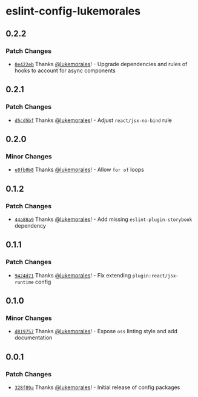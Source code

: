 # eslint-config-lukemorales

## 0.2.2

### Patch Changes

- [`0e422eb`](https://github.com/lukemorales/development-config/commit/0e422ebcfc413d344be28bab7897cd3ab97ad6ce) Thanks [@lukemorales](https://github.com/lukemorales)! - Upgrade dependencies and rules of hooks to account for async components

## 0.2.1

### Patch Changes

- [`d5cd5bf`](https://github.com/lukemorales/development-config/commit/d5cd5bf6999b8e668fdf783699af7938b2532770) Thanks [@lukemorales](https://github.com/lukemorales)! - Adjust `react/jsx-no-bind` rule

## 0.2.0

### Minor Changes

- [`e8fb0b8`](https://github.com/lukemorales/development-config/commit/e8fb0b85a657b34cd5644e68e07ff4058e191909) Thanks [@lukemorales](https://github.com/lukemorales)! - Allow `for of` loops

## 0.1.2

### Patch Changes

- [`44a88a9`](https://github.com/lukemorales/development-config/commit/44a88a933918c3f284b53dc48f234a8bc7991ab7) Thanks [@lukemorales](https://github.com/lukemorales)! - Add missing `eslint-plugin-storybook` dependency

## 0.1.1

### Patch Changes

- [`9424d71`](https://github.com/lukemorales/development-config/commit/9424d71a08061fa7ed019c0b6388c23dd66f0b09) Thanks [@lukemorales](https://github.com/lukemorales)! - Fix extending `plugin:react/jsx-runtime` config

## 0.1.0

### Minor Changes

- [`d819757`](https://github.com/lukemorales/development-config/commit/d81975711b2fc104ac3a56712961b0a873c18bf3) Thanks [@lukemorales](https://github.com/lukemorales)! - Expose `oss` linting style and add documentation

## 0.0.1

### Patch Changes

- [`328f89a`](https://github.com/lukemorales/development-config/commit/328f89addba031b0de787930f0ded2b5222b81d2) Thanks [@lukemorales](https://github.com/lukemorales)! - Initial release of config packages
